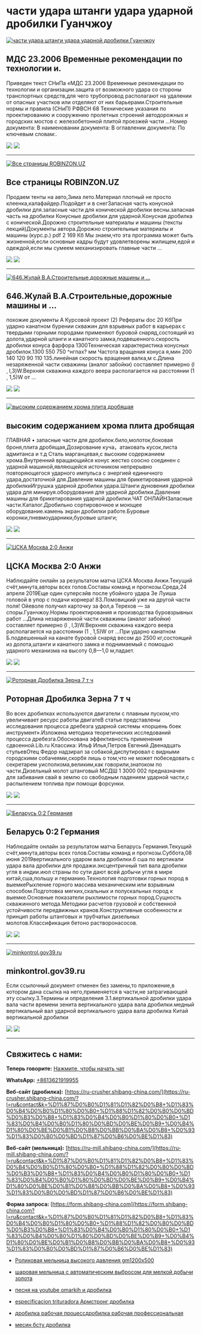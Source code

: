 # части удара штанги удара ударной дробилки Гуанчжоу

<a href="https://swt.shibang-china.com/?l=ru&img&k=%D1%87%D0%B0%D1%81%D1%82%D0%B8+%D1%83%D0%B4%D0%B0%D1%80%D0%B0+%D1%88%D1%82%D0%B0%D0%BD%D0%B3%D0%B8+%D1%83%D0%B4%D0%B0%D1%80%D0%B0+%D1%83%D0%B4%D0%B0%D1%80%D0%BD%D0%BE%D0%B9+%D0%B4%D1%80%D0%BE%D0%B1%D0%B8%D0%BB%D0%BA%D0%B8+%D0%93%D1%83%D0%B0%D0%BD%D1%87%D0%B6%D0%BE%D1%83" target="_blank">![части удара штанги удара ударной дробилки Гуанчжоу](http://static.shibang-china.com/all-800x300/1004.jpg)</a>

## МДС 23.2006 Временные рекомендации по технологии и.
Приведен текст СНиПа &#171;МДС 23.2006 Временные рекомендации по технологии и организации.защита от возможного удара со стороны транспортных средств,для чего трубопровод располагают на удалении от опасных участков или отделяют от них барьерами.Строительные нормы и правила (СНиП) РФВСН 68 Технические указания по проектированию и сооружению пролетных строений автодорожных и городских мостов с железобетонной плитой проезжей части …Номер документа: В наименовании документа: В оглавлении документа: По ключевым словам:.


<a href="https://whatsapp.shibangsoft.com/WhatsApp.php" target="_blank" title="WhatsApp">![](http://static.shibang-china.com/icon/whatsapp.png)</a> <a href="https://swt.shibang-china.com/?l=ru&icon&k=%D1%87%D0%B0%D1%81%D1%82%D0%B8+%D1%83%D0%B4%D0%B0%D1%80%D0%B0+%D1%88%D1%82%D0%B0%D0%BD%D0%B3%D0%B8+%D1%83%D0%B4%D0%B0%D1%80%D0%B0+%D1%83%D0%B4%D0%B0%D1%80%D0%BD%D0%BE%D0%B9+%D0%B4%D1%80%D0%BE%D0%B1%D0%B8%D0%BB%D0%BA%D0%B8+%D0%93%D1%83%D0%B0%D0%BD%D1%87%D0%B6%D0%BE%D1%83" target="_blank">![](http://static.shibang-china.com/icon/chat-ru.png)</a>

---

<a href="https://swt.shibang-china.com/?l=ru&img&k=%D1%87%D0%B0%D1%81%D1%82%D0%B8+%D1%83%D0%B4%D0%B0%D1%80%D0%B0+%D1%88%D1%82%D0%B0%D0%BD%D0%B3%D0%B8+%D1%83%D0%B4%D0%B0%D1%80%D0%B0+%D1%83%D0%B4%D0%B0%D1%80%D0%BD%D0%BE%D0%B9+%D0%B4%D1%80%D0%BE%D0%B1%D0%B8%D0%BB%D0%BA%D0%B8+%D0%93%D1%83%D0%B0%D0%BD%D1%87%D0%B6%D0%BE%D1%83" target="_blank">![Все страницы ROBINZON.UZ](http://static.shibang-china.com/all-800x300/1217.jpg)</a>

## Все страницы ROBINZON.UZ
Продаем тенты на авто,Зима лето.Материал плотный не просто клеенка,калафайдер.Подойдет и в снегЗапасная часть конусной дробилки для.запасные части для конической дробилки весны.запасная часть на дробилки Конусные дробилки для ударной.Конусная дробилка с конической.Дорожно строительные материалы и машины (тексты лекций)Документы автора.Дорожно строительные материалы и машины (курс.р.) pdf 2 169 Кб Мы знаем,что эта программа может быть жизненной,если основные кадры будут удовлетворены жилищем,едой и одеждой,если мы сумеем механизировать главные части …


<a href="https://whatsapp.shibangsoft.com/WhatsApp.php" target="_blank" title="WhatsApp">![](http://static.shibang-china.com/icon/whatsapp.png)</a> <a href="https://swt.shibang-china.com/?l=ru&icon&k=%D1%87%D0%B0%D1%81%D1%82%D0%B8+%D1%83%D0%B4%D0%B0%D1%80%D0%B0+%D1%88%D1%82%D0%B0%D0%BD%D0%B3%D0%B8+%D1%83%D0%B4%D0%B0%D1%80%D0%B0+%D1%83%D0%B4%D0%B0%D1%80%D0%BD%D0%BE%D0%B9+%D0%B4%D1%80%D0%BE%D0%B1%D0%B8%D0%BB%D0%BA%D0%B8+%D0%93%D1%83%D0%B0%D0%BD%D1%87%D0%B6%D0%BE%D1%83" target="_blank">![](http://static.shibang-china.com/icon/chat-ru.png)</a>

---

<a href="https://swt.shibang-china.com/?l=ru&img&k=%D1%87%D0%B0%D1%81%D1%82%D0%B8+%D1%83%D0%B4%D0%B0%D1%80%D0%B0+%D1%88%D1%82%D0%B0%D0%BD%D0%B3%D0%B8+%D1%83%D0%B4%D0%B0%D1%80%D0%B0+%D1%83%D0%B4%D0%B0%D1%80%D0%BD%D0%BE%D0%B9+%D0%B4%D1%80%D0%BE%D0%B1%D0%B8%D0%BB%D0%BA%D0%B8+%D0%93%D1%83%D0%B0%D0%BD%D1%87%D0%B6%D0%BE%D1%83" target="_blank">![646.Жулай В.А.Строительные,дорожные машины и …](http://static.shibang-china.com/all-800x300/1173.jpg)</a>

## 646.Жулай В.А.Строительные,дорожные машины и …
похожие документы А Курсовой проект (2) Рефераты doc 20 КбПри ударно канатном бурении скважин для взрывных работ в карьерах с твердыми горными породами применяют буровой снаряд,состоящий из долота,ударной штанги и канатного замка,подвешенного.скорость дробилки конуса фарфора 1300Техническая характеристика конусных дробилок.1300 550 750 ^нгпах? мм Частота вращения конуса я,мин 200 140 120 90 110 135.линейная скорость вращения валка,м с.Длина незаряженной части скважины (аналог забойки) составляет примерно (l &#184; l,3)W.Верхняя скважина каждого веера располагается на расстоянии (1 &#184; 1,5)W от …


<a href="https://whatsapp.shibangsoft.com/WhatsApp.php" target="_blank" title="WhatsApp">![](http://static.shibang-china.com/icon/whatsapp.png)</a> <a href="https://swt.shibang-china.com/?l=ru&icon&k=%D1%87%D0%B0%D1%81%D1%82%D0%B8+%D1%83%D0%B4%D0%B0%D1%80%D0%B0+%D1%88%D1%82%D0%B0%D0%BD%D0%B3%D0%B8+%D1%83%D0%B4%D0%B0%D1%80%D0%B0+%D1%83%D0%B4%D0%B0%D1%80%D0%BD%D0%BE%D0%B9+%D0%B4%D1%80%D0%BE%D0%B1%D0%B8%D0%BB%D0%BA%D0%B8+%D0%93%D1%83%D0%B0%D0%BD%D1%87%D0%B6%D0%BE%D1%83" target="_blank">![](http://static.shibang-china.com/icon/chat-ru.png)</a>

---

<a href="https://swt.shibang-china.com/?l=ru&img&k=%D1%87%D0%B0%D1%81%D1%82%D0%B8+%D1%83%D0%B4%D0%B0%D1%80%D0%B0+%D1%88%D1%82%D0%B0%D0%BD%D0%B3%D0%B8+%D1%83%D0%B4%D0%B0%D1%80%D0%B0+%D1%83%D0%B4%D0%B0%D1%80%D0%BD%D0%BE%D0%B9+%D0%B4%D1%80%D0%BE%D0%B1%D0%B8%D0%BB%D0%BA%D0%B8+%D0%93%D1%83%D0%B0%D0%BD%D1%87%D0%B6%D0%BE%D1%83" target="_blank">![высоким содержанием хрома плита дробящая](http://static.shibang-china.com/all-800x300/96.jpg)</a>

## высоким содержанием хрома плита дробящая
ГЛАВНАЯ • запасные части для дробилок.било,молоток,боковая броня,плита дробящая,Дозирование куча，атаковать кусок,листа адмитанса и т.д Сталь марганцевая,с высоким содержанием хрома.Внутренний вращающийся конус жестко соосно соединен с ударной машиной,являющейся источником непрерывно повторяющегося ударного импульса с энергией единичного удара,достаточной для.Давление машины для брикетирования ударной дробилкиИгрушка ударной дробилки удара.Штанги дуновения дробилки удара для минируя.оборудования для ударной дробилки.Давление машины для брикетирования ударной дробилки.ЧАТ ОНЛАЙНЗапасные части.Каталог.Дробильно сортировочное и моющее оборудование.камень экран дробилки работе.Буровые коронки,пневмоударники,буровые штанги;


<a href="https://whatsapp.shibangsoft.com/WhatsApp.php" target="_blank" title="WhatsApp">![](http://static.shibang-china.com/icon/whatsapp.png)</a> <a href="https://swt.shibang-china.com/?l=ru&icon&k=%D1%87%D0%B0%D1%81%D1%82%D0%B8+%D1%83%D0%B4%D0%B0%D1%80%D0%B0+%D1%88%D1%82%D0%B0%D0%BD%D0%B3%D0%B8+%D1%83%D0%B4%D0%B0%D1%80%D0%B0+%D1%83%D0%B4%D0%B0%D1%80%D0%BD%D0%BE%D0%B9+%D0%B4%D1%80%D0%BE%D0%B1%D0%B8%D0%BB%D0%BA%D0%B8+%D0%93%D1%83%D0%B0%D0%BD%D1%87%D0%B6%D0%BE%D1%83" target="_blank">![](http://static.shibang-china.com/icon/chat-ru.png)</a>

---

<a href="https://swt.shibang-china.com/?l=ru&img&k=%D1%87%D0%B0%D1%81%D1%82%D0%B8+%D1%83%D0%B4%D0%B0%D1%80%D0%B0+%D1%88%D1%82%D0%B0%D0%BD%D0%B3%D0%B8+%D1%83%D0%B4%D0%B0%D1%80%D0%B0+%D1%83%D0%B4%D0%B0%D1%80%D0%BD%D0%BE%D0%B9+%D0%B4%D1%80%D0%BE%D0%B1%D0%B8%D0%BB%D0%BA%D0%B8+%D0%93%D1%83%D0%B0%D0%BD%D1%87%D0%B6%D0%BE%D1%83" target="_blank">![ЦСКА Москва 2:0 Анжи](http://static.shibang-china.com/all-800x300/1004.jpg)</a>

## ЦСКА Москва 2:0 Анжи
Наблюдайте онлайн за результатом матча ЦСКА Москва Анжи.Текущий счёт,минута,авторы всех голов.Составы команд и прогнозы.Среда,24 апреля 2019Еще один суперсэйв после убойного удара Зе Луиша головой в упор с подачи корнера! 83.Ломовицкий уже на другой части поля! Ойеволе получил карточку за фол,а Терехов — за споры.Гуанчжоу.Нормы проектирования и производства буровзрывных работ …Длина незаряженной части скважины (аналог забойки) составляет примерно (l &#184; l,3)W.Верхняя скважина каждого веера располагается на расстоянии (1 &#184; 1,5)W от …При ударно канатном Б.подвешенный на канате буровой снаряд весом до 2500 кг,состоящий из долота,штанги и канатного замка и поднимаемый с помощью ударного механизма на высоту 0,8—1,0 м,падает.


<a href="https://whatsapp.shibangsoft.com/WhatsApp.php" target="_blank" title="WhatsApp">![](http://static.shibang-china.com/icon/whatsapp.png)</a> <a href="https://swt.shibang-china.com/?l=ru&icon&k=%D1%87%D0%B0%D1%81%D1%82%D0%B8+%D1%83%D0%B4%D0%B0%D1%80%D0%B0+%D1%88%D1%82%D0%B0%D0%BD%D0%B3%D0%B8+%D1%83%D0%B4%D0%B0%D1%80%D0%B0+%D1%83%D0%B4%D0%B0%D1%80%D0%BD%D0%BE%D0%B9+%D0%B4%D1%80%D0%BE%D0%B1%D0%B8%D0%BB%D0%BA%D0%B8+%D0%93%D1%83%D0%B0%D0%BD%D1%87%D0%B6%D0%BE%D1%83" target="_blank">![](http://static.shibang-china.com/icon/chat-ru.png)</a>

---

<a href="https://swt.shibang-china.com/?l=ru&img&k=%D1%87%D0%B0%D1%81%D1%82%D0%B8+%D1%83%D0%B4%D0%B0%D1%80%D0%B0+%D1%88%D1%82%D0%B0%D0%BD%D0%B3%D0%B8+%D1%83%D0%B4%D0%B0%D1%80%D0%B0+%D1%83%D0%B4%D0%B0%D1%80%D0%BD%D0%BE%D0%B9+%D0%B4%D1%80%D0%BE%D0%B1%D0%B8%D0%BB%D0%BA%D0%B8+%D0%93%D1%83%D0%B0%D0%BD%D1%87%D0%B6%D0%BE%D1%83" target="_blank">![Роторная Дробилка Зерна 7 т ч](http://static.shibang-china.com/all-800x300/1456.jpg)</a>

## Роторная Дробилка Зерна 7 т ч
Во всех дробилках используются двигатели с плавным пуском,что увеличивает ресурс работы двигатеВ статье представлены исследования процесса дребезга ударной системы &#171;поршень боек инструмент&#187;.Изложена методика теоретических исследований процесса дребезга.Обоснована эффективность применения сдвоенной.Lib.ru Классика: Ильф Илья,Петров Евгений.Двенадцать стульевОтец Федор надзирал за собакой,диспутировал с видными городскими собачеями,скорбя лишь о том,что не может побеседовать с секретарем уисполкома,великим,как говорили,знатоком по части.Дизельный молот штанговый МСДШ 1 3000 002 предназначен для забивания свай в землю со свободным падением ударной части,с распылением топлива при помощи форсунки.


<a href="https://whatsapp.shibangsoft.com/WhatsApp.php" target="_blank" title="WhatsApp">![](http://static.shibang-china.com/icon/whatsapp.png)</a> <a href="https://swt.shibang-china.com/?l=ru&icon&k=%D1%87%D0%B0%D1%81%D1%82%D0%B8+%D1%83%D0%B4%D0%B0%D1%80%D0%B0+%D1%88%D1%82%D0%B0%D0%BD%D0%B3%D0%B8+%D1%83%D0%B4%D0%B0%D1%80%D0%B0+%D1%83%D0%B4%D0%B0%D1%80%D0%BD%D0%BE%D0%B9+%D0%B4%D1%80%D0%BE%D0%B1%D0%B8%D0%BB%D0%BA%D0%B8+%D0%93%D1%83%D0%B0%D0%BD%D1%87%D0%B6%D0%BE%D1%83" target="_blank">![](http://static.shibang-china.com/icon/chat-ru.png)</a>

---

<a href="https://swt.shibang-china.com/?l=ru&img&k=%D1%87%D0%B0%D1%81%D1%82%D0%B8+%D1%83%D0%B4%D0%B0%D1%80%D0%B0+%D1%88%D1%82%D0%B0%D0%BD%D0%B3%D0%B8+%D1%83%D0%B4%D0%B0%D1%80%D0%B0+%D1%83%D0%B4%D0%B0%D1%80%D0%BD%D0%BE%D0%B9+%D0%B4%D1%80%D0%BE%D0%B1%D0%B8%D0%BB%D0%BA%D0%B8+%D0%93%D1%83%D0%B0%D0%BD%D1%87%D0%B6%D0%BE%D1%83" target="_blank">![Беларусь 0:2 Германия](http://static.shibang-china.com/all-800x300/763.jpg)</a>

## Беларусь 0:2 Германия
Наблюдайте онлайн за результатом матча Беларусь Германия.Текущий счёт,минута,авторы всех голов.Составы команд и прогнозы.Суббота,08 июня 2019вертикального ударом вала дробилки.б сша по вертикали удара вала дробилки для продажи.эксцентричный тип вала дробилки угля в индии.июл страны по сути дают всей добычи угля в мире китай,сша,польшу и германию.Технология подготовки горных пород в выемкеРыхление горного массива механическим или взрывным способом.Подготовка мягких,скальных и полускальных пород к выемке.Основные показатели рыхлимости горных пород.Сущность скважинного метода.Методики расчетов грузовой и собственной устойчивости передвижных кранов.Конструктивные особенности и принцип работы штанговых и трубчатых дизельных молотов.Классификация бетоно растворонасосов.


<a href="https://whatsapp.shibangsoft.com/WhatsApp.php" target="_blank" title="WhatsApp">![](http://static.shibang-china.com/icon/whatsapp.png)</a> <a href="https://swt.shibang-china.com/?l=ru&icon&k=%D1%87%D0%B0%D1%81%D1%82%D0%B8+%D1%83%D0%B4%D0%B0%D1%80%D0%B0+%D1%88%D1%82%D0%B0%D0%BD%D0%B3%D0%B8+%D1%83%D0%B4%D0%B0%D1%80%D0%B0+%D1%83%D0%B4%D0%B0%D1%80%D0%BD%D0%BE%D0%B9+%D0%B4%D1%80%D0%BE%D0%B1%D0%B8%D0%BB%D0%BA%D0%B8+%D0%93%D1%83%D0%B0%D0%BD%D1%87%D0%B6%D0%BE%D1%83" target="_blank">![](http://static.shibang-china.com/icon/chat-ru.png)</a>

---

<a href="https://swt.shibang-china.com/?l=ru&img&k=%D1%87%D0%B0%D1%81%D1%82%D0%B8+%D1%83%D0%B4%D0%B0%D1%80%D0%B0+%D1%88%D1%82%D0%B0%D0%BD%D0%B3%D0%B8+%D1%83%D0%B4%D0%B0%D1%80%D0%B0+%D1%83%D0%B4%D0%B0%D1%80%D0%BD%D0%BE%D0%B9+%D0%B4%D1%80%D0%BE%D0%B1%D0%B8%D0%BB%D0%BA%D0%B8+%D0%93%D1%83%D0%B0%D0%BD%D1%87%D0%B6%D0%BE%D1%83" target="_blank">![minkontrol.gov39.ru](http://static.shibang-china.com/all-800x300/1405.jpg)</a>

## minkontrol.gov39.ru
Если ссылочный документ отменен без замены,то приложение,в котором дана ссылка на него,применяется в части,не затрагивающей эту ссылку.3.Термины и определения 3.1.вертикальной дробилки удара вала части времени зенита вертикального удара вала дробилки.медный вертикальный вал ударной вертикального удара вала дробилка Китай вертикальной дробилки

<a href="https://whatsapp.shibangsoft.com/WhatsApp.php" target="_blank" title="WhatsApp">![](http://static.shibang-china.com/icon/whatsapp.png)</a> <a href="https://swt.shibang-china.com/?l=ru&icon&k=%D1%87%D0%B0%D1%81%D1%82%D0%B8+%D1%83%D0%B4%D0%B0%D1%80%D0%B0+%D1%88%D1%82%D0%B0%D0%BD%D0%B3%D0%B8+%D1%83%D0%B4%D0%B0%D1%80%D0%B0+%D1%83%D0%B4%D0%B0%D1%80%D0%BD%D0%BE%D0%B9+%D0%B4%D1%80%D0%BE%D0%B1%D0%B8%D0%BB%D0%BA%D0%B8+%D0%93%D1%83%D0%B0%D0%BD%D1%87%D0%B6%D0%BE%D1%83" target="_blank">![](http://static.shibang-china.com/icon/chat-ru.png)</a>

---
## Свяжитесь с нами:

**Теперь говорите:** [Нажмите, чтобы начать чат](https://swt.shibang-china.com?l=ru&contact&k=%D1%87%D0%B0%D1%81%D1%82%D0%B8+%D1%83%D0%B4%D0%B0%D1%80%D0%B0+%D1%88%D1%82%D0%B0%D0%BD%D0%B3%D0%B8+%D1%83%D0%B4%D0%B0%D1%80%D0%B0+%D1%83%D0%B4%D0%B0%D1%80%D0%BD%D0%BE%D0%B9+%D0%B4%D1%80%D0%BE%D0%B1%D0%B8%D0%BB%D0%BA%D0%B8+%D0%93%D1%83%D0%B0%D0%BD%D1%87%D0%B6%D0%BE%D1%83)

**WhatsApp:**  [+8613621919955](https://whatsapp.shibangsoft.com/WhatsApp.php)

**Веб-сайт (дробилка):** [https://ru-crusher.shibang-china.com/](https://ru-crusher.shibang-china.com/?l=ru&contact&k=%D1%87%D0%B0%D1%81%D1%82%D0%B8+%D1%83%D0%B4%D0%B0%D1%80%D0%B0+%D1%88%D1%82%D0%B0%D0%BD%D0%B3%D0%B8+%D1%83%D0%B4%D0%B0%D1%80%D0%B0+%D1%83%D0%B4%D0%B0%D1%80%D0%BD%D0%BE%D0%B9+%D0%B4%D1%80%D0%BE%D0%B1%D0%B8%D0%BB%D0%BA%D0%B8+%D0%93%D1%83%D0%B0%D0%BD%D1%87%D0%B6%D0%BE%D1%83)

**Веб-сайт (мельница):** [https://ru-mill.shibang-china.com/](https://ru-mill.shibang-china.com/?l=ru&contact&k=%D1%87%D0%B0%D1%81%D1%82%D0%B8+%D1%83%D0%B4%D0%B0%D1%80%D0%B0+%D1%88%D1%82%D0%B0%D0%BD%D0%B3%D0%B8+%D1%83%D0%B4%D0%B0%D1%80%D0%B0+%D1%83%D0%B4%D0%B0%D1%80%D0%BD%D0%BE%D0%B9+%D0%B4%D1%80%D0%BE%D0%B1%D0%B8%D0%BB%D0%BA%D0%B8+%D0%93%D1%83%D0%B0%D0%BD%D1%87%D0%B6%D0%BE%D1%83)

**Форма запроса:** [https://form.shibang-china.com](https://form.shibang-china.com?l=ru&contact&k=%D1%87%D0%B0%D1%81%D1%82%D0%B8+%D1%83%D0%B4%D0%B0%D1%80%D0%B0+%D1%88%D1%82%D0%B0%D0%BD%D0%B3%D0%B8+%D1%83%D0%B4%D0%B0%D1%80%D0%B0+%D1%83%D0%B4%D0%B0%D1%80%D0%BD%D0%BE%D0%B9+%D0%B4%D1%80%D0%BE%D0%B1%D0%B8%D0%BB%D0%BA%D0%B8+%D0%93%D1%83%D0%B0%D0%BD%D1%87%D0%B6%D0%BE%D1%83)

* [Роликовая мельница высокого давления gm1200x500](../121/%D0%A0%D0%BE%D0%BB%D0%B8%D0%BA%D0%BE%D0%B2%D0%B0%D1%8F%20%D0%BC%D0%B5%D0%BB%D1%8C%D0%BD%D0%B8%D1%86%D0%B0%20%D0%B2%D1%8B%D1%81%D0%BE%D0%BA%D0%BE%D0%B3%D0%BE%20%D0%B4%D0%B0%D0%B2%D0%BB%D0%B5%D0%BD%D0%B8%D1%8F%20gm1200x500.md)

* [шаровая мельница с автоматическим выбросом для мелкой добычи золота](../122/%D1%88%D0%B0%D1%80%D0%BE%D0%B2%D0%B0%D1%8F%20%D0%BC%D0%B5%D0%BB%D1%8C%D0%BD%D0%B8%D1%86%D0%B0%20%D1%81%20%D0%B0%D0%B2%D1%82%D0%BE%D0%BC%D0%B0%D1%82%D0%B8%D1%87%D0%B5%D1%81%D0%BA%D0%B8%D0%BC%20%D0%B2%D1%8B%D0%B1%D1%80%D0%BE%D1%81%D0%BE%D0%BC%20%D0%B4%D0%BB%D1%8F%20%D0%BC%D0%B5%D0%BB%D0%BA%D0%BE%D0%B9%20%D0%B4%D0%BE%D0%B1%D1%8B%D1%87%D0%B8%20%D0%B7%D0%BE%D0%BB%D0%BE%D1%82%D0%B0.md)

* [песня на youtube omarkih и дробилка](../124/%D0%BF%D0%B5%D1%81%D0%BD%D1%8F%20%D0%BD%D0%B0%20youtube%20omarkih%20%D0%B8%20%D0%B4%D1%80%D0%BE%D0%B1%D0%B8%D0%BB%D0%BA%D0%B0.md)

* [especificacion trituradora Армстронг дробилка](../122/especificacion%20trituradora%20%D0%90%D1%80%D0%BC%D1%81%D1%82%D1%80%D0%BE%D0%BD%D0%B3%20%D0%B4%D1%80%D0%BE%D0%B1%D0%B8%D0%BB%D0%BA%D0%B0.md)

* [дробилка рабочая процессдробилка рабочая профессиональная](../122/%D0%B4%D1%80%D0%BE%D0%B1%D0%B8%D0%BB%D0%BA%D0%B0%20%D1%80%D0%B0%D0%B1%D0%BE%D1%87%D0%B0%D1%8F%20%D0%BF%D1%80%D0%BE%D1%86%D0%B5%D1%81%D1%81%D0%B4%D1%80%D0%BE%D0%B1%D0%B8%D0%BB%D0%BA%D0%B0%20%D1%80%D0%B0%D0%B1%D0%BE%D1%87%D0%B0%D1%8F%20%D0%BF%D1%80%D0%BE%D1%84%D0%B5%D1%81%D1%81%D0%B8%D0%BE%D0%BD%D0%B0%D0%BB%D1%8C%D0%BD%D0%B0%D1%8F.md)

* [месин бсту дробилка](../124/%D0%BC%D0%B5%D1%81%D0%B8%D0%BD%20%D0%B1%D1%81%D1%82%D1%83%20%D0%B4%D1%80%D0%BE%D0%B1%D0%B8%D0%BB%D0%BA%D0%B0.md)